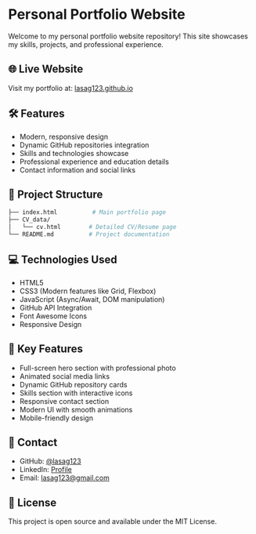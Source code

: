 # Personal Portfolio Website

Welcome to my personal portfolio website repository! This site showcases my skills, projects, and professional experience.

## 🌐 Live Website

Visit my portfolio at: [lasag123.github.io](https://lasag123.github.io)

## 🛠️ Features

- Modern, responsive design
- Dynamic GitHub repositories integration
- Skills and technologies showcase
- Professional experience and education details
- Contact information and social links

## 📂 Project Structure

```bash
├── index.html          # Main portfolio page
├── CV_data/           
│   └── cv.html        # Detailed CV/Resume page
└── README.md          # Project documentation
```

## 💻 Technologies Used

- HTML5
- CSS3 (Modern features like Grid, Flexbox)
- JavaScript (Async/Await, DOM manipulation)
- GitHub API Integration
- Font Awesome Icons
- Responsive Design

## 🚀 Key Features

- Full-screen hero section with professional photo
- Animated social media links
- Dynamic GitHub repository cards
- Skills section with interactive icons
- Responsive contact section
- Modern UI with smooth animations
- Mobile-friendly design

## 📱 Contact

- GitHub: [@lasag123](https://github.com/lasag123)
- LinkedIn: [Profile](https://linkedin.com/in/laddu-kumar-ram-524a02137)
- Email: [lasag123@gmail.com](mailto:lasag123@gmail.com)

## 📄 License

This project is open source and available under the MIT License.